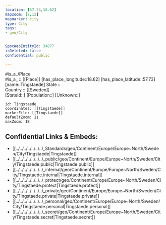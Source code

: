 ```yaml
---
location: [57.73,18.62] 
mapzoom: [7,12] 
mapmarker: city 
type: City
tags:
- geo/City


SpocWebEntityId: 34877
isDeleted: false
confidential: public

---
```

#is_a_/Place  
#is_a_ :: [[Place]] 
[has_place_longitude::18.62] 
[has_place_latitude::57.73] 
[name::Tingstaede] 
State ::  
Country :: [[Sweden]]  
[StateId::] 
[Population::] 
[Unknown::] 


```leaflet
id: Tingstaede
coordinates: [[Tingstaede]] 
markerFile: [[Tingstaede]] 
defaultZoom: 11 
maxZoom: 18
```


## Confidential Links & Embeds: 
- [[../../../../../../../_Standards/geo/Continent/Europe/Europe~North/Sweden/City/Tingstaede|Tingstaede]] 
- [[../../../../../../../_public/geo/Continent/Europe/Europe~North/Sweden/City/Tingstaede.public|Tingstaede.public]] 
- [[../../../../../../../_internal/geo/Continent/Europe/Europe~North/Sweden/City/Tingstaede.internal|Tingstaede.internal]] 
- [[../../../../../../../_protect/geo/Continent/Europe/Europe~North/Sweden/City/Tingstaede.protect|Tingstaede.protect]] 
- [[../../../../../../../_private/geo/Continent/Europe/Europe~North/Sweden/City/Tingstaede.private|Tingstaede.private]] 
- [[../../../../../../../_personal/geo/Continent/Europe/Europe~North/Sweden/City/Tingstaede.personal|Tingstaede.personal]] 
- [[../../../../../../../_secret/geo/Continent/Europe/Europe~North/Sweden/City/Tingstaede.secret|Tingstaede.secret]] 
